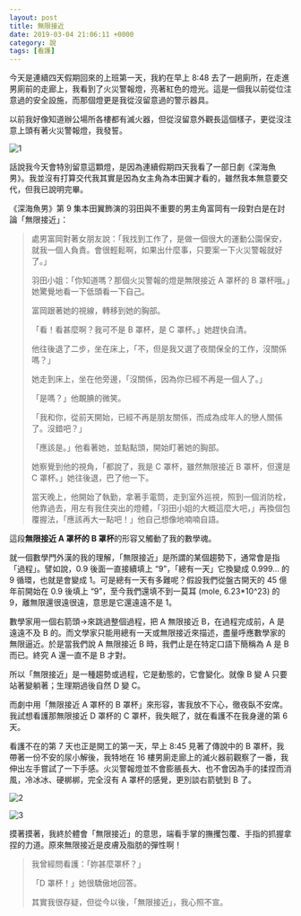 ```yaml
---
layout: post
title: 無限接近
date: 2019-03-04 21:06:11 +0000
category: 說
tags: [看護]
---
```


今天是連續四天假期回來的上班第一天，我約在早上 8:48 去了一趟廁所，在走進男廁前的走廊上，我看到了火災警報燈，亮著紅色的燈光。這是一個我以前從位注意過的安全設施，而那個燈更是我從沒留意過的警示器具。

以前我好像知道辦公場所各樓都有滅火器，但從沒留意外觀長這個樣子，更從沒注意上頭有著火災警報燈，我發誓。

![1](/blog/assets/images/2019/lim1.JPG)

<!--more-->

話說我今天會特別留意這顆燈，是因為連續假期四天我看了一部日劇《深海魚男》。我並沒有打算交代我其實是因為女主角為本田翼才看的，雖然我本無意要交代，但我已說明完畢。

《深海魚男》第 9 集本田翼飾演的羽田與不重要的男主角富岡有一段對白是在討論「無限接近」：


>處男富岡對著女朋友說：「我找到工作了，是做一個很大的運動公園保安，就我一個人負責。會很輕鬆啊，如果出什麼事，只要案一下火災警報就好了。」
>
>羽田小姐：「你知道嗎？那個火災警報的燈是無限接近 A 罩杯的 B 罩杯哦。」她驚覺地看一下低頭看一下自己。
>
>富岡跟著她的視線，轉移到她的胸部。
>
>「看！看甚麼啊？我可不是 B 罩杯，是 C 罩杯。」她趕快自清。
>
>他往後退了二步，坐在床上，「不，但是我又選了夜間保全的工作，沒關係嗎？」
>
>她走到床上，坐在他旁邊，「沒關係，因為你已經不再是一個人了。」
>
>「是嗎？」他靦腆的微笑。
>
>「我和你，從前天開始，已經不再是朋友關係，而成為成年人的戀人關係了。沒錯吧？」
>
>「應該是。」他看著她，並點點頭，開始盯著她的胸部。
>
>她察覺到他的視角，「都說了，我是 C 罩杯，雖然無限接近 B 罩杯，但還是 C 罩杯。」她往後退，巴了他一下。
>
>當天晚上，他開始了執勤，拿著手電筒，走到室外巡視，照到一個消防栓，他靠過去，用左有我住突出的燈體，「羽田小姐的大概這麼大吧，」再換個包覆握法，「應該再大一點吧！」他自己想像地喃喃自語。


這段**無限接近 A 罩杯的 B 罩杯**的形容又觸動了我的數學魂。

就一個數學門外漢的我的理解，「無限接近」是所謂的某個趨勢下，通常會是指「過程」。譬如說，0.9 後面一直接續填上 “9”，「總有一天」它換變成 0.999… 的 9 循環，也就是會變成 1。可是總有一天有多難呢？假設我們從盤古開天的 45 億年前開始在 0.9 後填上 “9”，至今我們還填不到一莫耳 (mole, 6.23*10^23) 的 9，離無限還很遠很遠，意思是它還遠遠不是 1。

數學家用一個右箭頭→來跳過整個過程，把 A 無限接近 B，在過程完成前，A 是遠遠不及 B 的。而文學家只能用總有一天或無限接近來描述，盡量呼應數學家的無限逼近。於是當我們說 A 無限接近 B 時，我們止是在特定口語下簡稱為 A 是 B 而已。終究 A 還一直不是 B 才對。

所以「無限接近」是一種趨勢或過程，它是動態的，它會變化。就像 B 變 A 只要站著變躺著；生理期過後自然 D 變 C。

而劇中用「無限接近 A 罩杯的 B 罩杯」來形容，害我放不下心，徹夜臥不安席。我試想看護那無限接近 D 罩杯的 C 罩杯，我失眠了，就在看護不在我身邊的第 6 天。

看護不在的第 7 天也正是開工的第一天，早上 8:45 見著了傳說中的 B 罩杯，我帶著一份不安的尿小解後，我特地在 16 樓男廁走廊上的滅火器前觀察了一番，我伸出左手嘗試了一下手感。火災警報燈並不會膨脹長大、也不會因為手的揉捏而消風，冷冰冰、硬梆梆，完全沒有 A 罩杯的感覺，更別談右箭號到 B 了。

![2](/blog/assets/images/2019/lim2.JPG)

![3](/blog/assets/images/2019/lim3.JPG)

摸著摸著，我終於體會「無限接近」的意思，端看手掌的撫攫包覆、手指的抓握拿捏的力道。原來無限接近是皮膚及脂肪的彈性啊！

>我曾經問看護：「妳甚麼罩杯？」
>
>「D 罩杯！」她很驕傲地回答。
>
>其實我很存疑，但從今以後，「無限接近」，我心照不宣。
